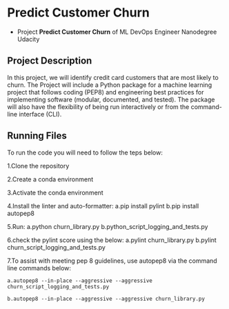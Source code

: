 # Predict Customer Churn

- Project **Predict Customer Churn** of ML DevOps Engineer Nanodegree Udacity

## Project Description
In this project, we will  identify credit card customers that are most likely to churn.
The Project will include a Python package for a machine learning project that follows coding (PEP8) and engineering best practices for implementing software (modular, documented, and tested). The package will also have the flexibility of being run interactively or from the command-line interface (CLI). 

## Running Files
To run the code you will need to follow the teps below:

1.Clone the repository

2.Create a conda environment

3.Activate the conda environment

4.Install the linter and auto-formatter:
    a.pip install pylint
    b.pip install autopep8

5.Run: 
    a.python churn_library.py
    b.python_script_logging_and_tests.py

6.check the pylint score using the below:
    a.pylint churn_library.py
    b.pylint churn_script_logging_and_tests.py

7.To assist with meeting pep 8 guidelines, use autopep8 via the command line commands below:

    a.autopep8 --in-place --aggressive --aggressive churn_script_logging_and_tests.py
    
    b.autopep8 --in-place --aggressive --aggressive churn_library.py


